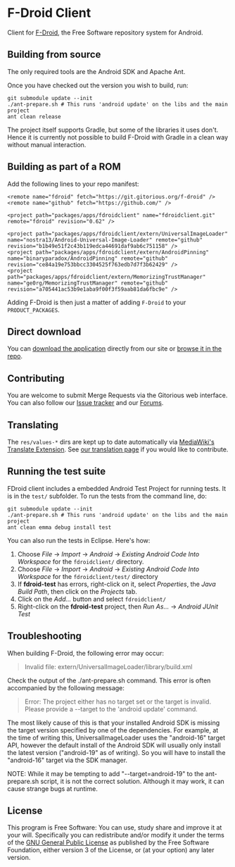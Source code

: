 F-Droid Client
==============

Client for [F-Droid](https://fdroid.org), the Free Software repository system
for Android.


Building from source
--------------------

The only required tools are the Android SDK and Apache Ant.

Once you have checked out the version you wish to build, run:

```
git submodule update --init
./ant-prepare.sh # This runs 'android update' on the libs and the main project
ant clean release
```

The project itself supports Gradle, but some of the libraries it uses don't.
Hence it is currently not possible to build F-Droid with Gradle in a clean way
without manual interaction.

Building as part of a ROM
-------------------------

Add the following lines to your repo manifest:

```
<remote name="fdroid" fetch="https://git.gitorious.org/f-droid" />
<remote name="github" fetch="https://github.com/" />

<project path="packages/apps/fdroidclient" name="fdroidclient.git" remote="fdroid" revision="0.62" />

<project path="packages/apps/fdroidclient/extern/UniversalImageLoader" name="nostra13/Android-Universal-Image-Loader" remote="github" revision="b1b49e51f2c43b119edca44691daf9ab6c751158" />
<project path="packages/apps/fdroidclient/extern/AndroidPinning" name="binaryparadox/AndroidPinning" remote="github" revision="ce84a19e753bbcc3304525f763edb7d7f3b62429" />
<project path="packages/apps/fdroidclient/extern/MemorizingTrustManager" name="ge0rg/MemorizingTrustManager" remote="github" revision="a705441ac53b9e1aba9f00f3f59aab81da6fbc9e" />
```

Adding F-Droid is then just a matter of adding `F-Droid` to your `PRODUCT_PACKAGES`.

Direct download
---------------

You can [download the application](https://f-droid.org/FDroid.apk) directly
from our site or [browse it in the
repo](https://f-droid.org/app/org.fdroid.fdroid).


Contributing
------------

You are welcome to submit Merge Requests via the Gitorious web interface. You
can also follow our [Issue tracker](https://f-droid.org/repository/issues/)
and our [Forums](https://f-droid.org/forums/).


Translating
-----------

The `res/values-*` dirs are kept up to date automatically via [MediaWiki's
Translate Extension](http://www.mediawiki.org/wiki/Extension:Translate). See
[our translation page](https://f-droid.org/wiki/page/Special:Translate) if you
would like to contribute.


Running the test suite
----------------------

FDroid client includes a embedded Android Test Project for running tests.  It
is in the `test/` subfolder.  To run the tests from the command line, do:

```
git submodule update --init
./ant-prepare.sh # This runs 'android update' on the libs and the main project
ant clean emma debug install test
```

You can also run the tests in Eclipse. Here's how:

1. Choose *File* -> *Import* -> *Android* -> *Existing Android Code Into Workspace* for the `fdroidclient/` directory.
2. Choose *File* -> *Import* -> *Android* -> *Existing Android Code Into Workspace* for the `fdroidclient/test/` directory
3. If **fdroid-test** has errors, right-click on it, select *Properties*, the
*Java Build Path*, then click on the *Projects* tab.
4. Click on the *Add...* button and select `fdroidclient/`
5. Right-click on the **fdroid-test** project, then *Run As...* -> *Android JUnit Test*


Troubleshooting
---------------

When building F-Droid, the following error may occur:

> Invalid file: extern/UniversalImageLoader/library/build.xml

Check the output of the ./ant-prepare.sh command. This error is often
accompanied by the following message:

> Error: The project either has no target set or the target is invalid.
> Please provide a --target to the 'android update' command.

The most likely cause of this is that your installed Android SDK is missing
the target version specified by one of the dependencies. For example, at the
time of writing this, UniversalImageLoader uses the "android-16" target API,
however the default install of the Android SDK will usually only install the
latest version ("android-19" as of writing). So you will have to install
the "android-16" target via the SDK manager.

NOTE: While it may be tempting to add "--target=android-19" to the
ant-prepare.sh script, it is not the correct solution. Although it may work,
it can cause strange bugs at runtime.


License
-------

This program is Free Software: You can use, study share and improve it at your
will. Specifically you can redistribute and/or modify it under the terms of the
[GNU General Public License](https://www.gnu.org/licenses/gpl.html) as
published by the Free Software Foundation, either version 3 of the License, or
(at your option) any later version.
